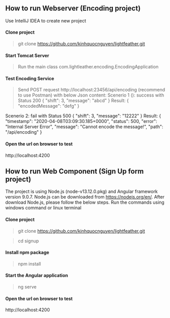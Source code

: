 ## How to run Webserver (Encoding project)

Use IntelliJ IDEA to create new project

#### Clone project
> git clone https://github.com/kinhquocnguyen/lightfeather.git

#### Start Tomcat Server
> Run the main class com.lightleather.encoding.EncodingApplication

#### Test Encoding Service
> Send POST request http://localhost:23456/api/encoding (recommend to use Postman)
with below Json content: 
Scenerio 1 (): success with Status 200 
{
	"shift": 3,
	"message": "abcd"
}
Result:
{
    "encodedMessage": "defg"
}

Scenerio 2: fail with Status 500
{
	"shift": 3,
	"message": "12222"
}
Result:
{
    "timestamp": "2020-04-08T03:09:30.185+0000",
    "status": 500,
    "error": "Internal Server Error",
    "message": "Cannot encode the message!",
    "path": "/api/encoding"
}


#### Open the url on browser to test
http://localhost:4200


## How to run Web Component (Sign Up form project)

The project is using Node.js (node-v13.12.0.pkg) and Angular framework version 9.0.7. 
Node.js can be downloaded from https://nodejs.org/en/. After download Node.js, please follow the below steps.
Run the commands using windows command or linux terminal

#### Clone project
> git clone https://github.com/kinhquocnguyen/lightfeather.git

> cd signup

#### Install npm package
> npm install

#### Start the Angular application
> ng serve

#### Open the url on browser to test
http://localhost:4200
